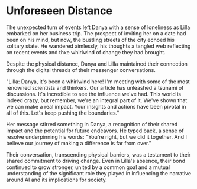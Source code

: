 # Unforeseen Distance

The unexpected turn of events left Danya with a sense of loneliness as Lilla embarked on her business trip. The prospect of inviting her on a date had been on his mind, but now, the bustling streets of the city echoed his solitary state. He wandered aimlessly, his thoughts a tangled web reflecting on recent events and thxe whirlwind of change they had brought.

Despite the physical distance, Danya and Lilla maintained their connection through the digital threads of their messenger conversations.

"Lilla: Danya, it's been a whirlwind here! I'm meeting with some of the most renowned scientists and thinkers. Our article has unleashed a tsunami of discussions. It's incredible to see the influence we've had. This world is indeed crazy, but remember, we're an integral part of it. We've shown that we can make a real impact. Your insights and actions have been pivotal in all of this. Let's keep pushing the boundaries."

Her message stirred something in Danya, a recognition of their shared impact and the potential for future endeavors. He typed back, a sense of resolve underpinning his words: "You're right, but we did it together. And I believe our journey of making a difference is far from over."

Their conversation, transcending physical barriers, was a testament to their shared commitment to driving change. Even in Lilla's absence, their bond continued to grow stronger, united by a common goal and a mutual understanding of the significant role they played in influencing the narrative around AI and its implications for society.
